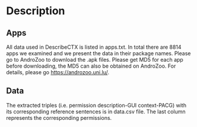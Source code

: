 # Description
## Apps
All data used in DescribeCTX is listed in apps.txt. In total there are 8814 apps we examined and we present the data in their package names. Please go to AndroZoo to download the .apk files. Please get MD5 for each app before downloading, the MD5 can also be obtained on AndroZoo. For details, please go https://androzoo.uni.lu/.
## Data
The extracted triples (i.e. permission description-GUI context-PACG) with its corresponding reference sentences is in data.csv file. The last column represents the corresponding permissions.
